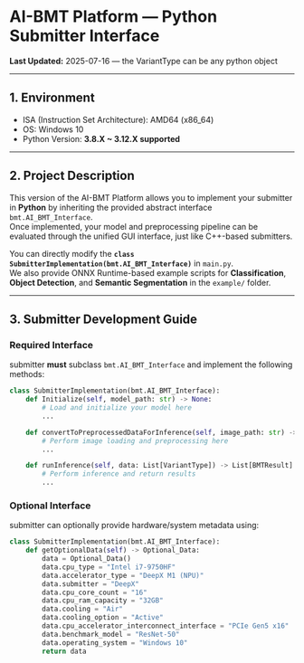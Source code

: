 # AI-BMT Platform — Python Submitter Interface
**Last Updated:** 2025-07-16 — the VariantType can be any python object

---

## 1. Environment

- ISA (Instruction Set Architecture): AMD64 (x86_64)
- OS: Windows 10
- Python Version: **3.8.X ~ 3.12.X supported**

---

## 2. Project Description

This version of the AI-BMT Platform allows you to implement your submitter in **Python** by inheriting the provided abstract interface `bmt.AI_BMT_Interface`.  
Once implemented, your model and preprocessing pipeline can be evaluated through the unified GUI interface, just like C++-based submitters.

You can directly modify the **`class SubmitterImplementation(bmt.AI_BMT_Interface)`** in `main.py`.  
We also provide ONNX Runtime-based example scripts for **Classification**, **Object Detection**, and **Semantic Segmentation** in the `example/` folder.

---

## 3. Submitter Development Guide

### Required Interface
submitter **must** subclass `bmt.AI_BMT_Interface` and implement the following methods:
```python
class SubmitterImplementation(bmt.AI_BMT_Interface):
    def Initialize(self, model_path: str) -> None:
        # Load and initialize your model here
        ...

    def convertToPreprocessedDataForInference(self, image_path: str) -> VariantType:
        # Perform image loading and preprocessing here
        ...

    def runInference(self, data: List[VariantType]) -> List[BMTResult]:
        # Perform inference and return results
        ...
```

### Optional Interface

submitter can optionally provide hardware/system metadata using:
```python
class SubmitterImplementation(bmt.AI_BMT_Interface):
    def getOptionalData(self) -> Optional_Data:
        data = Optional_Data()
        data.cpu_type = "Intel i7-9750HF"
        data.accelerator_type = "DeepX M1 (NPU)"
        data.submitter = "DeepX"
        data.cpu_core_count = "16"
        data.cpu_ram_capacity = "32GB"
        data.cooling = "Air"
        data.cooling_option = "Active"
        data.cpu_accelerator_interconnect_interface = "PCIe Gen5 x16"
        data.benchmark_model = "ResNet-50"
        data.operating_system = "Windows 10"
        return data
```
